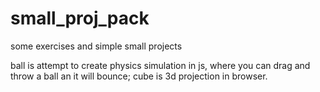 # small_proj_pack

some exercises and simple small projects

ball is attempt to create physics simulation in js, where you can drag and throw a ball an it will bounce;
cube is 3d projection in browser.


